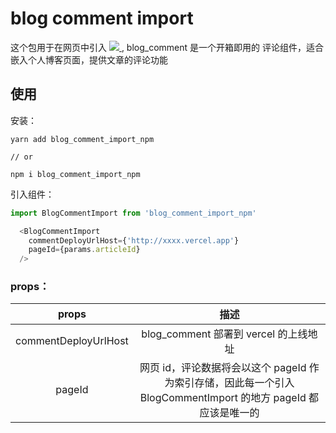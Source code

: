 # blog comment import

这个包用于在网页中引入 <a href='https://github.com/qumuchegi/blog-comment'>
<img src='https://img.shields.io/badge/blog__comment-0.1.0-red'/>
</a>, blog_comment 是一个开箱即用的 评论组件，适合嵌入个人博客页面，提供文章的评论功能



## 使用

安装：
```shell
yarn add blog_comment_import_npm

// or

npm i blog_comment_import_npm

```

引入组件：

```js
import BlogCommentImport from 'blog_comment_import_npm'

  <BlogCommentImport
    commentDeployUrlHost={'http://xxxx.vercel.app'}
    pageId={params.articleId}
  />
```

### props：

| props | 描述 |
| :--: | :-: |
| commentDeployUrlHost | blog_comment 部署到 vercel 的上线地址|
| pageId | 网页 id，评论数据将会以这个 pageId 作为索引存储，因此每一个引入 BlogCommentImport 的地方 pageId 都应该是唯一的|